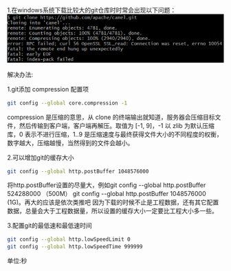 1.在windows系统下载比较大的git仓库时时常会出现以下问题：
![1](.\images\1.png)

解决办法:

1.git添加 compression 配置项

```bash
git config --global core.compression -1
```

compression 是压缩的意思，从 clone 的终端输出就知道，服务器会压缩目标文件，然后传输到客户端，客户端再解压。取值为 [-1, 9]，-1 以 zlib 为默认压缩库，0 表示不进行压缩，1..9 是压缩速度与最终获得文件大小的不同程度的权衡，数字越大，压缩越慢，当然得到的文件会越小。

2.可以增加git的缓存大小

```bash
git config --global http.postBuffer 1048576000
```

将http.postBuffer设置的尽量大，例如git config --global http.postBuffer 524288000  （500M）
 git config --global http.postBuffer 1048576000  (1G)。再大的应该是依次类推吧
 因为下载的时候不止是工程数据，还有其它配置数据，总量会大于工程数据量，所以设置的缓存大小一定要比工程大小多一些。 

3.配置git的最低速和最低速时间

```bash
git config --global http.lowSpeedLimit 0
git config --global http.lowSpeedTime 999999 
```

单位:秒